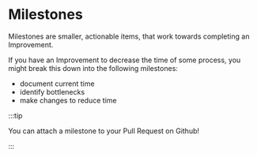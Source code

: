 # Milestones

Milestones are smaller, actionable items, that work towards completing an Improvement.

If you have an Improvement to decrease the time of some process, you might break this down into the following milestones:

  - document current time 
  - identify bottlenecks
  - make changes to reduce time 

:::tip

You can attach a milestone to your Pull Request on Github!

:::
